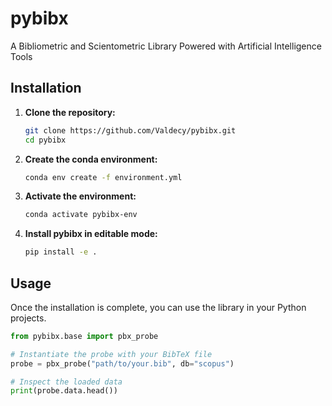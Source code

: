 # pybibx

A Bibliometric and Scientometric Library Powered with Artificial Intelligence Tools

## Installation

1.  **Clone the repository:**
    ```bash
    git clone https://github.com/Valdecy/pybibx.git
    cd pybibx
    ```

2.  **Create the conda environment:**
    ```bash
    conda env create -f environment.yml
    ```

3.  **Activate the environment:**
    ```bash
    conda activate pybibx-env
    ```

4.  **Install pybibx in editable mode:**
    ```bash
    pip install -e .
    ```

## Usage

Once the installation is complete, you can use the library in your Python projects.

```python
from pybibx.base import pbx_probe

# Instantiate the probe with your BibTeX file
probe = pbx_probe("path/to/your.bib", db="scopus")

# Inspect the loaded data
print(probe.data.head())
```
